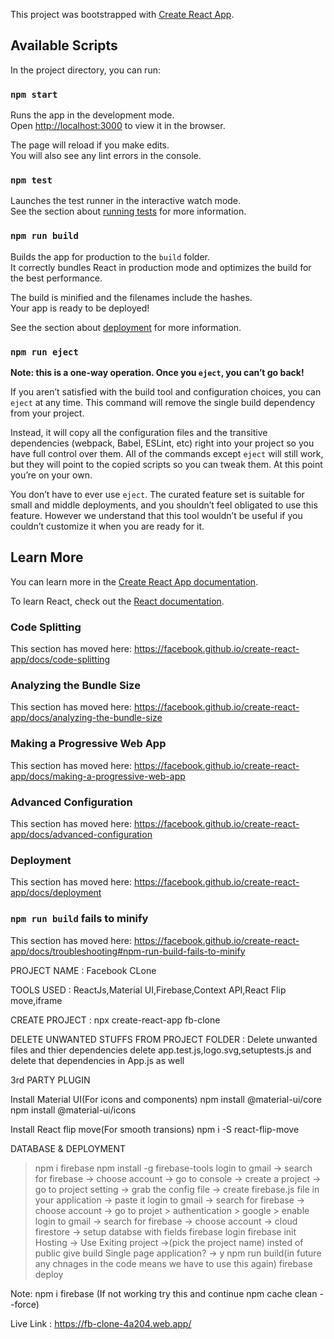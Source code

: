 This project was bootstrapped with [Create React App](https://github.com/facebook/create-react-app).

## Available Scripts

In the project directory, you can run:

### `npm start`

Runs the app in the development mode.<br />
Open [http://localhost:3000](http://localhost:3000) to view it in the browser.

The page will reload if you make edits.<br />
You will also see any lint errors in the console.

### `npm test`

Launches the test runner in the interactive watch mode.<br />
See the section about [running tests](https://facebook.github.io/create-react-app/docs/running-tests) for more information.

### `npm run build`

Builds the app for production to the `build` folder.<br />
It correctly bundles React in production mode and optimizes the build for the best performance.

The build is minified and the filenames include the hashes.<br />
Your app is ready to be deployed!

See the section about [deployment](https://facebook.github.io/create-react-app/docs/deployment) for more information.

### `npm run eject`

**Note: this is a one-way operation. Once you `eject`, you can’t go back!**

If you aren’t satisfied with the build tool and configuration choices, you can `eject` at any time. This command will remove the single build dependency from your project.

Instead, it will copy all the configuration files and the transitive dependencies (webpack, Babel, ESLint, etc) right into your project so you have full control over them. All of the commands except `eject` will still work, but they will point to the copied scripts so you can tweak them. At this point you’re on your own.

You don’t have to ever use `eject`. The curated feature set is suitable for small and middle deployments, and you shouldn’t feel obligated to use this feature. However we understand that this tool wouldn’t be useful if you couldn’t customize it when you are ready for it.

## Learn More

You can learn more in the [Create React App documentation](https://facebook.github.io/create-react-app/docs/getting-started).

To learn React, check out the [React documentation](https://reactjs.org/).

### Code Splitting

This section has moved here: https://facebook.github.io/create-react-app/docs/code-splitting

### Analyzing the Bundle Size

This section has moved here: https://facebook.github.io/create-react-app/docs/analyzing-the-bundle-size

### Making a Progressive Web App

This section has moved here: https://facebook.github.io/create-react-app/docs/making-a-progressive-web-app

### Advanced Configuration

This section has moved here: https://facebook.github.io/create-react-app/docs/advanced-configuration

### Deployment

This section has moved here: https://facebook.github.io/create-react-app/docs/deployment

### `npm run build` fails to minify

This section has moved here: https://facebook.github.io/create-react-app/docs/troubleshooting#npm-run-build-fails-to-minify


PROJECT NAME : Facebook CLone

TOOLS USED : ReactJs,Material UI,Firebase,Context API,React Flip move,iframe

CREATE PROJECT : npx create-react-app fb-clone

DELETE UNWANTED STUFFS FROM PROJECT FOLDER : Delete unwanted files and thier dependencies
delete app.test.js,logo.svg,setuptests.js and delete that dependencies in App.js as well


3rd PARTY PLUGIN

  Install Material UI(For icons and components)
    npm install @material-ui/core
    npm install @material-ui/icons

  Install React flip move(For smooth transions)
    npm i -S react-flip-move


DATABASE & DEPLOYMENT
  > npm i firebase
  > npm install -g firebase-tools
  > login to gmail -> search for firebase -> choose account -> go to console -> create a project -> go to project setting -> grab the config file -> create firebase.js file in your application -> paste it
  > login to gmail -> search for firebase -> choose account -> go to projet > authentication > google > enable
  > login to gmail -> search for firebase -> choose account -> cloud firestore -> setup databse with fields
  > firebase login
  > firebase init
  > Hosting -> Use Exiting project ->(pick the project name)
  > insted of public give build
  > Single page application? -> y
  > npm run build(in future any chnages in the code means we have to use this again)
  > firebase deploy

Note: npm i firebase (If not working try this and continue npm cache clean --force)

Live Link : https://fb-clone-4a204.web.app/
